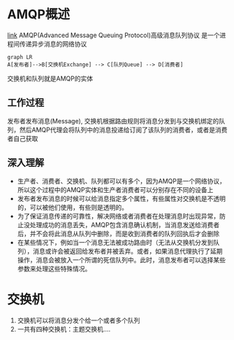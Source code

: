 # AMQP概述
[link](https://blog.csdn.net/weixin_37641832/article/details/83270778)
AMQP(Advanced Message Queuing Protocol)高级消息队列协议 是一个进程间传递异步消息的网络协议
```mermaid
graph LR
A[发布者]-->B[交换机Exchange] --> C[队列Queue] --> D[消费者]

```
交换机和队列就是AMQP的实体
## 工作过程
发布者发布消息(Message), 交换机根据路由规则将消息分发到与交换机绑定的队列，然后AMQP代理会将队列中的消息投递给订阅了该队列的消费者，或者是消费者自己获取
## 深入理解
- 生产者、消费者、交换机、队列都可以有多个，因为AMQP是一个网络协议，所以这个过程中的AMQP实体和生产者消费者可以分别存在不同的设备上
- 发布者发布消息的时候可以给消息指定多个属性，有些属性对交换机是不透明的，可以被他们使用，有些则是透明的。
- 为了保证消息传递的可靠性，解决网络或者消费者在处理消息时出现异常，防止没处理成功的消息丢失，AMQP包含消息确认机制，当消息发送给消费者后，并不会将此消息从队列中删除，而是收到消费者的队列回执后才会删除
- 在某些情况下，例如当一个消息无法被成功路由时（无法从交换机分发到队列），消息或许会被返回给发布者并被丢弃。或者，如果消息代理执行了延期操作，消息会被放入一个所谓的死信队列中。此时，消息发布者可以选择某些参数来处理这些特殊情况。

# 交换机
1. 交换机可以将消息分发个给一个或者多个队列
2. 一共有四种交换机：主题交换机....

